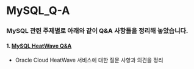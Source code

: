 # MySQL_Q-A

### MySQL 관련 주제별로 아래와 같이 Q&A 사항들을 정리해 놓았습니다.

#### 1. [MySQL HeatWave Q&A](https://github.com/khkwon01/MySQL_Q-A/blob/main/cloud_heatwave.md)
- Oracle Cloud HeatWave 서비스에 대한 질문 사항과 의견을 정리 
